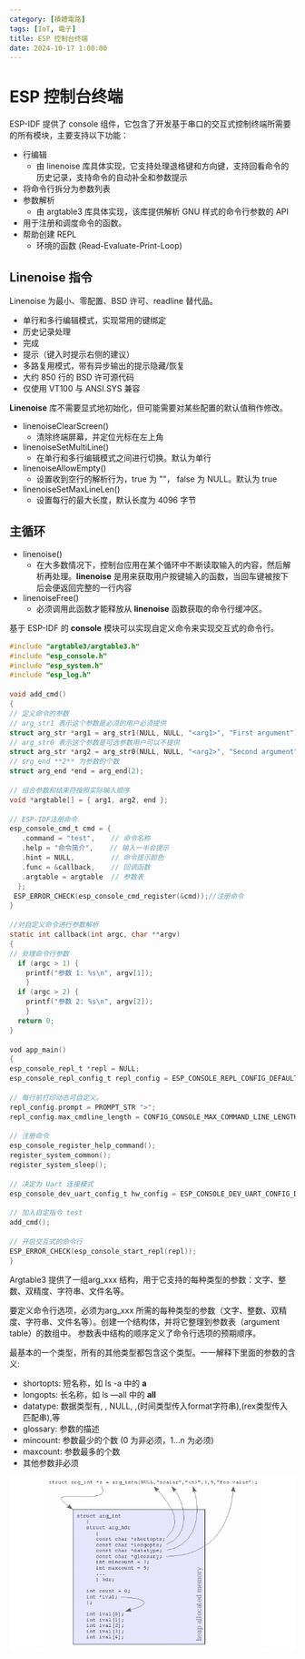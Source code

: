 ```yaml
---
category: [積體電路]
tags: [IoT, 電子]
title: ESP 控制台终端
date: 2024-10-17 1:00:00
---
```


<style>
  table {
    width: 100%
    }
  td {
    vertical-align: center;
    text-align: center;
  }
  table.inputT{
    margin: 10px;
    width: auto;
    margin-left: auto;
    margin-right: auto;
    border: none;
  }
  input{
    text-align: center;
    padding: 0px 10px;
  }
  iframe{
    width: 100%;
    display: block;
    border-style:none;
  }
</style>

# ESP 控制台终端

ESP-IDF 提供了 console 组件，它包含了开发基于串口的交互式控制终端所需要的所有模块，主要支持以下功能：

 - 行编辑
    - 由 linenoise 库具体实现，它支持处理退格键和方向键，支持回看命令的历史记录，支持命令的自动补全和参数提示
 - 将命令行拆分为参数列表
 - 参数解析
    - 由 argtable3 库具体实现，该库提供解析 GNU 样式的命令行参数的 API
 - 用于注册和调度命令的函数。
 - 帮助创建 REPL
    - 环境的函数 (Read-Evaluate-Print-Loop)

## Linenoise 指令

Linenoise 为最小、零配置、BSD 许可、readline 替代品。

 - 单行和多行编辑模式，实现常用的键绑定
 - 历史记录处理
 - 完成
 - 提示（键入时提示右侧的建议）
 - 多路复用模式，带有异步输出的提示隐藏/恢复
 - 大约 850 行的 BSD 许可源代码
 - 仅使用 VT100 与 ANSI.SYS 兼容


**Linenoise** 库不需要显式地初始化，但可能需要对某些配置的默认值稍作修改。

 - linenoiseClearScreen()
    - 清除终端屏幕，并定位光标在左上角
 - linenoiseSetMultiLine()    
    - 在单行和多行编辑模式之间进行切换。默认为单行
 - linenoiseAllowEmpty()
    - 设置收到空行的解析行为，true 为 ""， false 为 NULL。默认为 true
 - linenoiseSetMaxLineLen()
    - 设置每行的最大长度，默认长度为 4096 字节

## 主循环

 - linenoise()
    - 在大多数情况下，控制台应用在某个循环中不断读取输入的内容，然后解析再处理。**linenoise** 是用来获取用户按键输入的函数，当回车键被按下后会便返回完整的一行内容
 - linenoiseFree()
    - 必须调用此函数才能释放从 **linenoise** 函数获取的命令行缓冲区。

基于 ESP-IDF 的 **console** 模块可以实现自定义命令来实现交互式的命令行。

```c
#include "argtable3/argtable3.h"
#include "esp_console.h"
#include "esp_system.h"
#include "esp_log.h"

void add_cmd()
{
// 定义命令的参数
// arg_str1 表示这个参数是必须的用户必须提供
struct arg_str *arg1 = arg_str1(NULL, NULL, "<arg1>", "First argument");
// arg_str0 表示这个参数是可选参数用户可以不提供
struct arg_str *arg2 = arg_str0(NULL, NULL, "<arg2>", "Second argument");
// srg_end **2** 为参数的个数
struct arg_end *end = arg_end(2);

// 组合参数和结束符按照实际输入顺序
void *argtable[] = { arg1, arg2, end };

// ESP-IDF注册命令
esp_console_cmd_t cmd = {
   .command = "test",    // 命令名称
   .help = "命令简介",    // 输入一半会提示
   .hint = NULL,         // 命令提示颜色
   .func = &callback,    // 回调函数
   .argtable = argtable  // 参数表
  };
 ESP_ERROR_CHECK(esp_console_cmd_register(&cmd));//注册命令
}

//对自定义命令进行参数解析
static int callback(int argc, char **argv)
{
// 处理命令行参数
  if (argc > 1) {
    printf("参数 1: %s\n", argv[1]);
    }
  if (argc > 2) {
    printf("参数 2: %s\n", argv[2]);
    }
  return 0;
}

vod app_main()
{
esp_console_repl_t *repl = NULL;
esp_console_repl_config_t repl_config = ESP_CONSOLE_REPL_CONFIG_DEFAULT();

// 每行前打印动态可自定义。
repl_config.prompt = PROMPT_STR ">";
repl_config.max_cmdline_length = CONFIG_CONSOLE_MAX_COMMAND_LINE_LENGTH;

// 注册命令
esp_console_register_help_command();
register_system_common();
register_system_sleep();

// 决定为 Uart 连接模式
esp_console_dev_uart_config_t hw_config = ESP_CONSOLE_DEV_UART_CONFIG_DEFAULT(); ESP_ERROR_CHECK(esp_console_new_repl_uart(&hw_config, &repl_config, &repl)); 

// 加入自定指令 test
add_cmd();

// 开启交互式的命令行
ESP_ERROR_CHECK(esp_console_start_repl(repl));
}
```


Argtable3 提供了一组arg_xxx 结构，用于它支持的每种类型的参数：文字、整数、双精度、字符串、文件名等。

要定义命令行选项，必须为arg_xxx 所需的每种类型的参数（文字、整数、双精度、字符串、文件名等）。创建一个结构体，并将它整理到参数表（argument table）的数组中。
参数表中结构的顺序定义了命令行选项的预期顺序。

最基本的一个类型，所有的其他类型都包含这个类型。一一解释下里面的参数的含义:

 - shortopts: 短名称，如 ls -a 中的 **a**
 - longopts: 长名称，如 ls —all 中的 **all**
 - datatype: 数据类型有, , NULL, ,(时间类型传入format字符串),(rex类型传入匹配串),等
 - glossary: 参数的描述
 - mincount: 参数最少的个数 (0 为非必须，1…n 为必须)
 - maxcount: 参数最多的个数
 - 其他参数非必须

![Alt arg](../assets/img/esp/argtable.png)